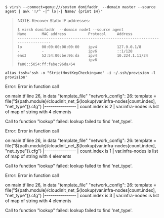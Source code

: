 ```
$ virsh --connect=qemu:///system domifaddr  --domain master --source agent | awk '!/^ -|^ lo|-| Name/ {print $4}'
```




>NOTE: Recover Static IP addresses:
>```
>$ virsh domifaddr  --domain node1 --source agent
> Name       MAC address          Protocol     Address
>-------------------------------------------------------------------------------
> lo         00:00:00:00:00:00    ipv4         127.0.0.1/8
> -          -                    ipv6         ::1/128
> ens3       52:54:00:be:96:da    ipv4         10.224.1.11/24
> -          -                    ipv6         fe80::5054:ff:febe:96da/64
>```


```
alias tssh='ssh -o "StrictHostKeyChecking=no" -i ~/.ssh/provision -l provision'

```


Error: Error in function call

  on main.tf line 26, in data "template_file" "network_config":
  26:   template = file("${path.module}/cloudinit_net_${lookup(var.infra-nodes[count.index], "net_type")}.cfg")
    |----------------
    | count.index is 2
    | var.infra-nodes is list of map of string with 4 elements

Call to function "lookup" failed: lookup failed to find 'net_type'.


Error: Error in function call

  on main.tf line 26, in data "template_file" "network_config":
  26:   template = file("${path.module}/cloudinit_net_${lookup(var.infra-nodes[count.index], "net_type")}.cfg")
    |----------------
    | count.index is 1
    | var.infra-nodes is list of map of string with 4 elements

Call to function "lookup" failed: lookup failed to find 'net_type'.


Error: Error in function call

  on main.tf line 26, in data "template_file" "network_config":
  26:   template = file("${path.module}/cloudinit_net_${lookup(var.infra-nodes[count.index], "net_type")}.cfg")
    |----------------
    | count.index is 3
    | var.infra-nodes is list of map of string with 4 elements

Call to function "lookup" failed: lookup failed to find 'net_type'.
